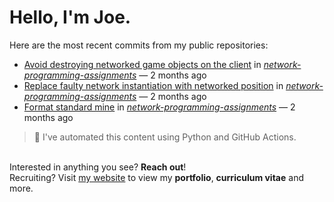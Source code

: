 # Hello, I'm Joe.
Here are the most recent commits from my public repositories:<br>
<!--activity_section_start-->
- [Avoid destroying networked game objects on the client](https://github.com/joebinns/network-programming-assignments/commit/4421d3e29d9f790d44770d684ae35aa8d9f3ba3a) in [*network-programming-assignments*](https://github.com/joebinns/network-programming-assignments) — 2 months ago
- [Replace faulty network instantiation with networked position](https://github.com/joebinns/network-programming-assignments/commit/47308b43f81edef9b7e582977bc08948147b6d9d) in [*network-programming-assignments*](https://github.com/joebinns/network-programming-assignments) — 2 months ago
- [Format standard mine](https://github.com/joebinns/network-programming-assignments/commit/534c25d52cadcd5f386c7ffab04708f0a770de0b) in [*network-programming-assignments*](https://github.com/joebinns/network-programming-assignments) — 2 months ago
<!--activity_section_end-->
> 🚀 I've automated this content using Python  and GitHub Actions.

<br>Interested in anything you see? **Reach out**!<br>
Recruiting? Visit [my website](https://joebinns.com/) to view my **portfolio**, **curriculum vitae** and more.
